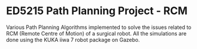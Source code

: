 # ED5215 Path Planning Project - RCM

Various Path Planning Algorithms implemented to solve the issues related to RCM (Remote Centre of Motion) of a surgical robot. All the simulations are done using the KUKA iiwa 7 robot package on Gazebo.
